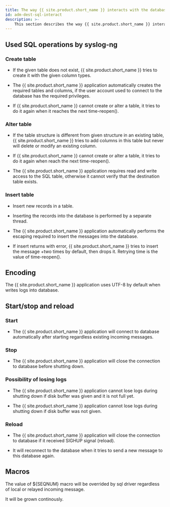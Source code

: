 ```yaml
---
title: The way {{ site.product.short_name }} interacts with the database
id: adm-dest-sql-interact
description: >-
	This section describes the way {{ site.product.short_name }} interacts with the database.
---
```


## Used SQL operations by syslog-ng

### Create table

- If the given table does not exist, {{ site.product.short_name }} tries to create it with
    the given column types.

- The {{ site.product.short_name }} application automatically creates the required
    tables and columns, if the user account used to connect to the
    database has the required privileges.

- If {{ site.product.short_name }} cannot create or alter a table, it tries to do it again
    when it reaches the next time-reopen().

### Alter table

- If the table structure is different from given structure in an
    existing table, {{ site.product.short_name }} tries to add columns in this table but
    never will delete or modify an existing column.

- If {{ site.product.short_name }} cannot create or alter a table, it tries to do it
    again when reach the next time-reopen().

- The {{ site.product.short_name }} application requires read and write access to the
    SQL table, otherwise it cannot verify that the destination table
    exists.

### Insert table

- Insert new records in a table.

- Inserting the records into the database is performed by a separate
    thread.

- The {{ site.product.short_name }} application automatically performs the escaping
    required to insert the messages into the database.

- If insert returns with error, {{ site.product.short_name }} tries to insert the message
    +two times by default, then drops it. Retrying time is the value of
    time-reopen().

## Encoding

The {{ site.product.short_name }} application uses UTF-8 by default when writes logs
into database.

## Start/stop and reload

### Start

- The {{ site.product.short_name }} application will connect to database automatically
    after starting regardless existing incoming messages.

### Stop

- The {{ site.product.short_name }} application will close the connection to database
    before shutting down.

### Possibility of losing logs

- The {{ site.product.short_name }} application cannot lose logs during shutting down
    if disk buffer was given and it is not full yet.

- The {{ site.product.short_name }} application cannot lose logs during shutting down
    if disk buffer was not given.

### Reload

- The {{ site.product.short_name }} application will close the connection to database
    if it received SIGHUP signal (reload).

- It will reconnect to the database when it tries to send a new
    message to this database again.

## Macros

The value of ${SEQNUM} macro will be overrided by sql driver regardless
of local or relayed incoming message.

It will be grown continously.
